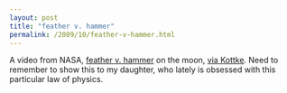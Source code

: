 ```yaml
---
layout: post
title: "feather v. hammer"
permalink: /2009/10/feather-v-hammer.html
---
```


A video from NASA, [feather v. hammer](http://www.youtube.com/watch?v=5C5_dOEyAfk) on the moon, [via Kottke](http://kottke.org/09/10/hammer-vs-feather). Need to remember to show this to my daughter, who lately is obsessed with this particular law of physics.